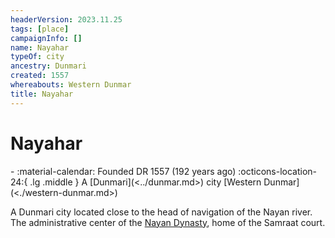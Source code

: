 ```yaml
---
headerVersion: 2023.11.25
tags: [place]
campaignInfo: []
name: Nayahar
typeOf: city
ancestry: Dunmari
created: 1557
whereabouts: Western Dunmar
title: Nayahar
---
```

# Nayahar
<div class="grid cards ext-narrow-margin ext-one-column" markdown>
-  
   :material-calendar: Founded DR 1557 (192 years ago)  
    :octicons-location-24:{ .lg .middle } A [Dunmari](<../dunmar.md>) city [Western Dunmar](<./western-dunmar.md>)  
</div>


A Dunmari city located close to the head of navigation of the Nayan river. The administrative center of the [Nayan Dynasty](<../../../../../groups/dunmari-dynasties/nayan-dynasty.md>), home of the Samraat court. 



